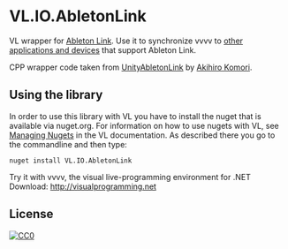 # VL.IO.AbletonLink

VL wrapper for [Ableton Link](https://github.com/Ableton/link). 
Use it to synchronize vvvv to [other applications and devices](https://www.ableton.com/en/link/products) that support Ableton Link.


CPP wrapper code taken from [UnityAbletonLink](https://github.com/comoc/UnityAbletonLink) by [Akihiro Komori](https://github.com/comoc).


## Using the library
In order to use this library with VL you have to install the nuget that is available via nuget.org. For information on how to use nugets with VL, see [Managing Nugets](https://thegraybook.vvvv.org/reference/hde/managing-nugets.html) in the VL documentation. As described there you go to the commandline and then type:

    nuget install VL.IO.AbletonLink


Try it with vvvv, the visual live-programming environment for .NET  
Download: http://visualprogramming.net



## License

[![CC0](http://i.creativecommons.org/p/zero/1.0/88x31.png "CC0")](http://creativecommons.org/publicdomain/zero/1.0/deed)
